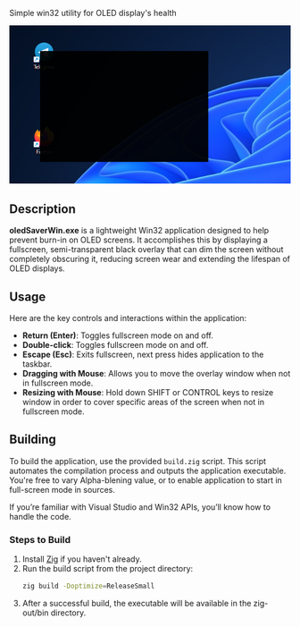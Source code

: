 
Simple win32 utility for OLED display's health


![Screenshot with the utility](assets/screenshot.png)

## Description
**oledSaverWin.exe** is a lightweight Win32 application designed to help prevent burn-in on OLED screens. It accomplishes this by displaying a fullscreen, semi-transparent black overlay that can dim the screen without completely obscuring it, reducing screen wear and extending the lifespan of OLED displays.

## Usage
Here are the key controls and interactions within the application:

- **Return (Enter)**: Toggles fullscreen mode on and off.
- **Double-click**: Toggles fullscreen mode on and off.
- **Escape (Esc)**: Exits fullscreen, next press hides application to the taskbar.
- **Dragging with Mouse**: Allows you to move the overlay window when not in fullscreen mode.
- **Resizing with Mouse**: Hold down SHIFT or CONTROL keys to resize window in order to cover specific areas of the screen when not in fullscreen mode.

## Building
To build the application, use the provided `build.zig` script. This script automates the compilation process and outputs the application executable. You're free to vary Alpha-blening value, or to enable application to start in full-screen mode in sources.

If you’re familiar with Visual Studio and Win32 APIs, you’ll know how to handle the code.

### Steps to Build
1. Install [Zig](https://ziglang.org/) if you haven't already.
2. Run the build script from the project directory:
   ```bash
   zig build -Doptimize=ReleaseSmall
   ```
3. After a successful build, the executable will be available in the zig-out/bin directory.